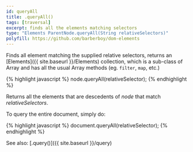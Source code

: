 ```yaml
---
id: queryAll
title: .queryAll()
tags: [traversal]
excerpt: finds all the elements matching selectors
type: "Elements ParentNode.queryAll(String relativeSelectors)"
polyfill: https://github.com/barberboy/dom-elements
---
```


Finds all element matching the supplied relative selectors, returns an [Elements]({{ site.baseurl }}/Elements) collection, which is a sub-class of Array and has all the usual Array methods (eg. `filter`, `map`, etc.)

{% highlight javascript %}
node.queryAll(relativeSelector);
{% endhighlight %}

Returns all the elements that are descedents of <var>node</var> that match <var>relativeSelectors</var>.

To query the entire document, simply do:

{% highlight javascript %}
document.queryAll(relativeSelector);
{% endhighlight %}

See also: [.query()]({{ site.baseurl }}/query)
